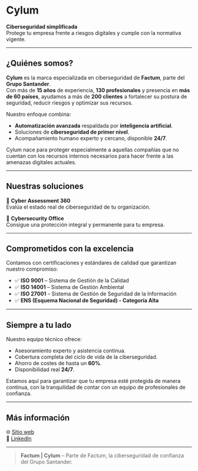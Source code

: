 # Cylum

**Ciberseguridad simplificada**  
Protege tu empresa frente a riesgos digitales y cumple con la normativa vigente.

---

## ¿Quiénes somos?

**Cylum** es la marca especializada en ciberseguridad de **Factum**, parte del **Grupo Santander**.  
Con más de **15 años** de experiencia, **130 profesionales** y presencia en **más de 60 países**, ayudamos a más de **200 clientes** a fortalecer su postura de seguridad, reducir riesgos y optimizar sus recursos.

Nuestro enfoque combina:

- **Automatización avanzada** respaldada por **inteligencia artificial**.
- Soluciones de **ciberseguridad de primer nivel**.
- Acompañamiento humano experto y cercano, disponible **24/7**.

Cylum nace para proteger especialmente a aquellas compañías que no cuentan con los recursos internos necesarios para hacer frente a las amenazas digitales actuales.

---

## Nuestras soluciones

🔹 **Cyber Assessment 360**  
Evalúa el estado real de ciberseguridad de tu organización.

🔹 **Cybersecurity Office**  
Consigue una protección integral y permanente para tu empresa.

---

## Comprometidos con la excelencia

Contamos con certificaciones y estándares de calidad que garantizan nuestro compromiso:

- ✅ **ISO 9001** – Sistema de Gestión de la Calidad
- ✅ **ISO 14001** – Sistema de Gestión Ambiental
- ✅ **ISO 27001** – Sistema de Gestión de Seguridad de la Información
- ✅ **ENS (Esquema Nacional de Seguridad) - Categoría Alta**

---

## Siempre a tu lado

Nuestro equipo técnico ofrece:

- Asesoramiento experto y asistencia continua.
- Cobertura completa del ciclo de vida de la ciberseguridad.
- Ahorro de costes de hasta un **60%**.
- Disponibilidad real **24/7**.

Estamos aquí para garantizar que tu empresa esté protegida de manera continua, con la tranquilidad de contar con un equipo de profesionales de confianza.

---

## Más información

🌐 [Sitio web](https://cylum.tech/sobre-nosotros/)  
🔗 [LinkedIn](https://www.linkedin.com/showcase/cylum-ciberseguridad)

---

> **Factum | Cylum** – Parte de Factum, la ciberseguridad de confianza del Grupo Santander.
